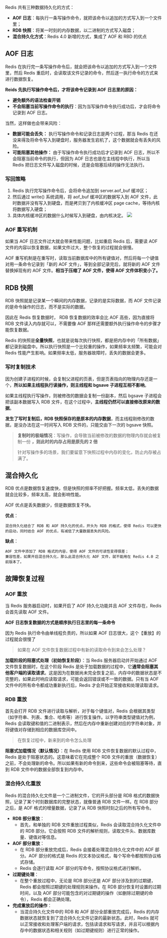 Redis 共有三种数据持久化的方式：

- **AOF 日志**：每执行一条写操作命令，就把该命令以追加的方式写入到一个文件里；
- **RDB 快照**：将某一时刻的内存数据，以二进制的方式写入磁盘；
- **混合持久化方式**：Redis 4.0 新增的方式，集成了 AOF 和 RBD 的优点
## AOF 日志
Redis 在执行完一条写操作命令后，就会把该命令以追加的方式写入到一个文件里，然后 Redis 重启时，会读取该文件记录的命令，然后逐一执行命令的方式来进行数据恢复。

**Reids 先执行写操作命令后，才将该命令记录到 AOF 日志里的原因：**

- **避免额外的语法检查开销**
- **不会阻塞当前写操作命令的执行**：因为当写操作命令执行成功后，才会将命令记录到 AOF 日志。

当然，这样做也会带来风险：

- **数据可能会丢失：** 执行写操作命令和记录日志是两个过程，那当 Redis 在还没来得及将命令写入到硬盘时，服务器发生宕机了，这个数据就会有丢失的风险。
- **可能阻塞其他操作：** 由于写操作命令执行成功后才记录到 AOF 日志，所以不会阻塞当前命令的执行，但因为 AOF 日志也是在主线程中执行，所以当 Redis 把日志文件写入磁盘的时候，还是会阻塞后续的操作无法执行。
### 写回策略
1. Redis 执行完写操作命令后，会将命令追加到 server.aof_buf 缓冲区；
2. 然后通过 write() 系统调用，将 aof_buf 缓冲区的数据写入到 AOF 文件，此时数据并没有写入到硬盘，而是拷贝到了内核缓冲区 page cache，等待内核将数据写入硬盘；
3. 具体内核缓冲区的数据什么时候写入到硬盘，由内核决定。
![](https://cdn.xiaolincoding.com//mysql/other/98987d9417b2bab43087f45fc959d32a-20230309232253633.png)
### AOF 重写机制
如果当 AOF 日志文件过大就会带来性能问题，比如重启 Redis 后，需要读 AOF 文件的内容以恢复数据，如果文件过大，整个恢复的过程就会很慢。

AOF 重写机制是在重写时，读取当前数据库中的所有键值对，然后将每一个键值对用一条命令记录到「新的 AOF 文件」，等到全部记录完后，就将新的 AOF 文件替换掉现有的 AOF 文件。**相当于压缩了 AOF 文件，使得 AOF 文件体积变小了。**
## RDB 快照
RDB 快照就是记录某一个瞬间的内存数据，记录的是实际数据，而 AOF 文件记录的是命令操作的日志，而不是实际的数据。

因此在 Redis 恢复数据时， RDB 恢复数据的效率会比 AOF 高些，因为直接将 RDB 文件读入内存就可以，不需要像 AOF 那样还需要额外执行操作命令的步骤才能恢复数据。

Redis 的快照是**全量快照**，也就是说每次执行快照，都是把内存中的「所有数据」都记录到磁盘中。所以执行快照是一个比较重的操作，如果频率太频繁，可能会对 Redis 性能产生影响。如果频率太低，服务器故障时，丢失的数据会更多。
### 写时复制技术
因为创建子进程的时候，会复制父进程的页表，但是页表指向的物理内存还是一个，**所以如果主线程执行读操作，则主线程和 bgsave 子进程互相不影响**。

如果主线程执行写操作，则被修改的数据会复制一份副本，然后 bgsave 子进程会把该副本数据写入 RDB 文件，在这个过程中，**主线程仍然可以直接修改原来的数据**。

**发生了写时复制后，RDB 快照保存的是原本的内存数据**，而主线程刚修改的数据，是没办法在这一时间写入 RDB 文件的，只能交由下一次的 bgsave 快照。

> **复制时的极端情况**：写操作，会导致当前被修改的数据的物理内存就会被复制一份 **，则此时的内存占用是原先的 2 倍**
> 
> 针对写操作多的场景，我们要留意下快照过程中内存的变化，防止内存被占满了。
## 混合持久化
RDB 优点是数据恢复速度快，但是快照的频率不好把握。频率太低，丢失的数据就会比较多，频率太高，就会影响性能。

AOF 优点是丢失数据少，但是数据恢复不快。

**优点**：

    混合持久化结合了 RDB 和 AOF 持久化的优点，开头为 RDB 的格式，使得 Redis 可以更快的启动，同时结合 AOF 的优点，有减低了大量数据丢失的风险。

**缺点**：

    AOF 文件中添加了 RDB 格式的内容，使得 AOF 文件的可读性变得很差；
    兼容性差，如果开启混合持久化，那么此混合持久化 AOF 文件，就不能用在 Redis 4.0 之前版本了。

## 故障恢复过程
### AOF 重放
当 Redis 服务器启动时，如果开启了 AOF 持久化功能并且 AOF 文件存在，Redis 会首先读取 AOF 文件。

 **AOF 日志恢复数据的方式是顺序执行日志里的每一条命令**

因为 Redis 执行命令由单线程负责的，所以如果 AOF 日志很大，这个【重放】的过程就会很慢了

> 如果在 AOF 文件恢复数据过程中有新的读取命令到来会怎么处理？

**加载阶段的阻塞式处理（初始恢复阶段）**：当 Redis 服务器启动并开始通过 AOF 文件恢复数据时，在这个阶段 Redis 是处于加载数据的过程中，它**通常会阻塞其他客户端的读取请求**。这是因为在数据尚未完全恢复之前，内存中的数据状态是不完整的，如果此时响应读取请求，可能会返回错误或不一致的数据。只有当 AOF 文件中的所有命令都成功重新执行后，Redis 才会开始正常接收和处理读取请求。

### RDB 重放
首先会打开 RDB 文件进行读取与解析，对于每个键值对，Redis 会根据其类型（如字符串、列表、集合、哈希等）进行恢复操作。以字符串类型键值对为例，Redis 会读取键和值的二进制表示，然后在内存中重新创建对应的字符串对象，并将键值对存储到相应的数据库空间中。

> 在恢复过程中，新来到的命令怎么处理

**阻塞式加载情况（默认情况）**：在 Redis 使用 RDB 文件恢复数据的默认过程中，Redis 是处于阻塞状态的。这意味着它在完成整个 RDB 文件的重放（数据恢复）之前，不会处理新的命令。所以如果有新的命令到来，这些命令会被阻塞等待，直到 RDB 文件中的数据全部恢复到内存中。

### 混合持久化重放
Redis 的混合持久化文件是一个二进制文件，它的开头部分是 RDB 格式的数据快照，记录了某个时刻数据库的完整状态，就像普通 RDB 文件一样。在 RDB 部分之后，是 AOF 格式的增量数据，记录了从 RDB 快照时刻之后的所有写命令。

- **RDB 部分重放**：
    - 首先，和单独的 RDB 文件重放过程类似，Redis 会读取混合持久化文件中的 RDB 部分。它会按照 RDB 文件的解析规则，读取文件头、数据库数量、键值对等信息。
- **AOF 部分重放**：
    - 在 RDB 部分重放完成后，Redis 会接着处理混合持久化文件中的 AOF 部分。AOF 部分的格式是 Redis 的文本协议格式，每个写命令都按照协议格式存储。
    - Redis 会逐行读取 AOF 部分的写命令，按照协议格式进行解析。
- **过期键处理**：
    - 在整个重放过程中，无论是 RDB 部分还是 AOF 部分涉及到的过期键，Redis 都会按照过期键的处理规则来操作。在 RDB 部分恢复时设置的过期时间，以及 AOF 部分可能包含的对过期键的操作（如删除过期键的命令），Redis 都会正确处理。
- **完成重放后的操作**：
    - 当混合持久化文件中的 RDB 和 AOF 部分全部重放完成后，Redis 的内存数据状态就恢复到了混合持久化文件记录的最新状态。此时，Redis 就可以正常接收和处理客户端的请求，包括读请求和写请求，并且可以根据内存中的数据状态和相关规则（如过期键规则）进行正常的操作。